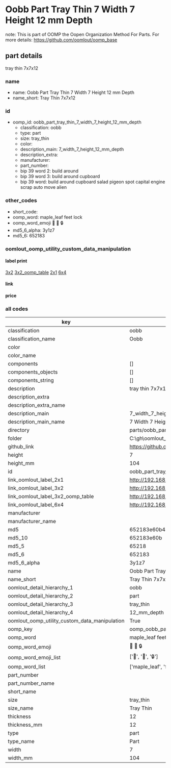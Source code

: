 # Oobb Part Tray Thin 7 Width 7 Height 12 mm Depth  

note: This is part of OOMP the Oopen Organization Method For Parts. For more details: https://github.com/oomlout/oomp_base

##  part details
  



tray thin 7x7x12



### name
* name: Oobb Part Tray Thin 7 Width 7 Height 12 mm Depth
* name_short: Tray Thin 7x7x12 
### id
* oomp_id: oobb_part_tray_thin_7_width_7_height_12_mm_depth
  * classification: oobb
  * type: part
  * size: tray_thin
  * color: 
  * description_main: 7_width_7_height_12_mm_depth
  * description_extra: 
  * manufacturer: 
  * part_number: 
  * bip 39 word 2: build around
  * bip 39 word 3: build around cupboard
  * bip 39 word: build around cupboard salad pigeon spot capital engine scrap auto move alien

### other_codes
* short_code: 
* oomp_word: maple_leaf feet lock
* oomp_word_emoji :maple_leaf: :feet: :lock:
* md5_6_alpha: 3y1z7
* md5_6: 652183






### oomlout_oomp_utility_custom_data_manipulation
#### label print
[3x2](http://192.168.1.245:1112/?label=oomp%203y1z7)
[3x2_oomp_table](http://192.168.1.108:1112/?label=oomp%203y1z7)
[2x1](http://192.168.1.242:1112/?label=oomp%203y1z7)
[6x4](http://192.168.1.55:1112/?label=oomp%203y1z7)    

#### link

                              

#### price







### all codes 
| key | value |  
| --- | --- |  
| classification | oobb |  
| classification_name | Oobb |  
| color |  |  
| color_name |  |  
| components | [] |  
| components_objects | [] |  
| components_string | [] |  
| description | tray thin 7x7x12 |  
| description_extra |  |  
| description_extra_name |  |  
| description_main | 7_width_7_height_12_mm_depth |  
| description_main_name | 7 Width 7 Height 12 mm Depth |  
| directory | parts/oobb_part_tray_thin_7_width_7_height_12_mm_depth |  
| folder | C:\gh\oomlout_oobb_version_4_generated_parts\parts\oobb_part_tray_thin_7_width_7_height_12_mm_depth |  
| github_link | https://github.com/oomlout/oomlout_oomp_part_src/tree/main/parts/oobb_part_tray_thin_7_width_7_height_12_mm_depth |  
| height | 7 |  
| height_mm | 104 |  
| id | oobb_part_tray_thin_7_width_7_height_12_mm_depth |  
| link_oomlout_label_2x1 | http://192.168.1.242:1112/?label=oomp%203y1z7 |  
| link_oomlout_label_3x2 | http://192.168.1.245:1112/?label=oomp%203y1z7 |  
| link_oomlout_label_3x2_oomp_table | http://192.168.1.108:1112/?label=oomp%203y1z7 |  
| link_oomlout_label_6x4 | http://192.168.1.55:1112/?label=oomp%203y1z7 |  
| manufacturer |  |  
| manufacturer_name |  |  
| md5 | 652183e60b4a64434b525be46b8308ee |  
| md5_10 | 652183e60b |  
| md5_5 | 65218 |  
| md5_6 | 652183 |  
| md5_6_alpha | 3y1z7 |  
| name | Oobb Part Tray Thin 7 Width 7 Height 12 mm Depth |  
| name_short | Tray Thin 7x7x12  |  
| oomlout_detail_hierarchy_1 | oobb |  
| oomlout_detail_hierarchy_2 | part |  
| oomlout_detail_hierarchy_3 | tray_thin |  
| oomlout_detail_hierarchy_4 | 12_mm_depth |  
| oomlout_oomp_utility_custom_data_manipulation | True |  
| oomp_key | oomp_oobb_part_tray_thin_7_width_7_height_12_mm_depth |  
| oomp_word | maple_leaf feet lock |  
| oomp_word_emoji | :maple_leaf: :feet: :lock: |  
| oomp_word_emoji_list | [':maple_leaf:', ':feet:', ':lock:'] |  
| oomp_word_list | ['maple_leaf', 'feet', 'lock'] |  
| part_number |  |  
| part_number_name |  |  
| short_name |  |  
| size | tray_thin |  
| size_name | Tray Thin |  
| thickness | 12 |  
| thickness_mm | 12 |  
| type | part |  
| type_name | Part |  
| width | 7 |  
| width_mm | 104 |  
